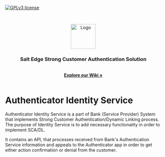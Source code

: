 [![GPLv3 license](https://img.shields.io/badge/License-GPLv3-blue.svg)](http://perso.crans.org/besson/LICENSE.html)


<br />
<p align="center">
  <a href="https://git.saltedge.com/authenticator/authenticator-identity-service/">
    <img src="logo.png" alt="Logo" width="80" height="80">
  </a>
  <h3 align="center">Salt Edge Strong Customer Authentication Solution</h3>
  <p align="center">
    <br />
    <a href="https://github.com/saltedge/Best-README-Template"><strong>Explore our Wiki »</strong></a>
    <br />
    <br />
  </p>
</p>

# Authenticator Identity Service  

Authenticator Identity Service is a part of Bank (Service Provider) System that implements Strong Customer Authentication/Dynamic Linking process.  
The purpose of Identity Service is to add necessary functionality in order to implement SCA/DL.  

It contains an API, that processes received from Bank's Authentication Service information 
and appeals to the Authenticator app in order to get either action confirmation or denial from the customer.
